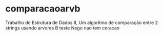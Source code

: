 # comparacaoarvb
Trabalho de Estrutura de Dados II, Um algoritmo de comparação entre 2 strings usando arvores B
teste
Nego nao tem coracao


